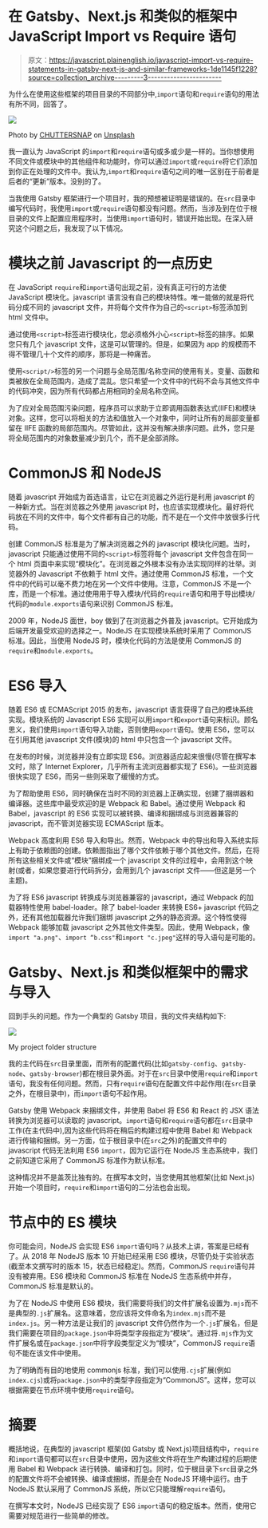 # 在 Gatsby、Next.js 和类似的框架中 JavaScript Import vs Require 语句

> 原文：<https://javascript.plainenglish.io/javascript-import-vs-require-statements-in-gatsby-next-js-and-similar-frameworks-1de1145f1228?source=collection_archive---------3----------------------->

为什么在使用这些框架的项目目录的不同部分中,`import`语句和`require`语句的用法有所不同，回答了。

![](img/93b583b5738ee08789267263b880644d.png)

Photo by [CHUTTERSNAP](https://unsplash.com/@chuttersnap?utm_source=medium&utm_medium=referral) on [Unsplash](https://unsplash.com?utm_source=medium&utm_medium=referral)

我一直认为 JavaScript 的`import`和`require`语句或多或少是一样的。当你想使用不同文件或模块中的其他组件和功能时，你可以通过`import`或`require`将它们添加到你正在处理的文件中。我认为,`import`和`require`语句之间的唯一区别在于前者是后者的“更新”版本。没别的了。

当我使用 Gatsby 框架进行一个项目时，我的预想被证明是错误的。在`src`目录中编写代码时，我使用`import`或`require`语句都没有问题。然而，当涉及到在位于根目录的文件上配置应用程序时，当使用`import`语句时，错误开始出现。在深入研究这个问题之后，我发现了以下情况。

# 模块之前 Javascript 的一点历史

在 JavaScript `require`和`import`语句出现之前，没有真正可行的方法使 JavaScript 模块化。javascript 语言没有自己的模块特性。唯一能做的就是将代码分成不同的 javascript 文件，并将每个文件作为自己的`<script>`标签添加到 html 文件中。

通过使用`<script>`标签进行模块化，您必须格外小心`<script>`标签的排序。如果您只有几个 javascript 文件，这是可以管理的。但是，如果因为 app 的规模而不得不管理几十个文件的顺序，那将是一种痛苦。

使用`<script/>`标签的另一个问题与全局范围/名称空间的使用有关。变量、函数和类被放在全局范围内，造成了混乱。您只希望一个文件中的代码不会与其他文件中的代码冲突，因为所有代码都占用相同的全局名称空间。

为了应对全局范围污染问题，程序员可以求助于立即调用函数表达式(IIFE)和模块对象。这样，您可以将相关的方法和值放入一个对象中，同时让所有的局部变量都留在 IIFE 函数的局部范围内。尽管如此，这并没有解决排序问题。此外，您只是将全局范围内的对象数量减少到几个，而不是全部消除。

# CommonJS 和 NodeJS

随着 javascript 开始成为首选语言，让它在浏览器之外运行是利用 javascript 的一种新方式。当在浏览器之外使用 javascript 时，也应该实现模块化。最好将代码放在不同的文件中，每个文件都有自己的功能，而不是在一个文件中放很多行代码。

创建 CommonJS 标准是为了解决浏览器之外的 javascript 模块化问题。当时，javascript 只能通过使用不同的`<script>`标签将每个 javascript 文件包含在同一个 html 页面中来实现“模块化”。在浏览器之外根本没有办法实现同样的壮举。浏览器外的 Javascript 不依赖于 html 文件。通过使用 CommonJS 标准，一个文件中的代码可以毫不费力地在另一个文件中使用。注意，CommonJS 不是一个库，而是一个标准。通过使用用于导入模块/代码的`require`语句和用于导出模块/代码的`module.exports`语句来识别 CommonJS 标准。

2009 年，NodeJS 面世，boy 做到了在浏览器之外普及 javascript。它开始成为后端开发最受欢迎的选择之一。NodeJS 在实现模块系统时采用了 CommonJS 标准。因此，当使用 NodeJS 时，模块化代码的方法是使用 CommonJS 的`require`和`module.exports`。

# ES6 导入

随着 ES6 或 ECMAScript 2015 的发布，javascript 语言获得了自己的模块系统实现。模块系统的 Javascript ES6 实现可以用`import`和`export`语句来标识。顾名思义，我们使用`import`语句导入功能，否则使用`export`语句。使用 ES6，您可以在引用其他 javascript 文件(模块)的 html 中只包含一个 javascript 文件。

在发布的时候，浏览器并没有立即实现 ES6。浏览器适应起来很慢(尽管在撰写本文时，除了 Internet Explorer，几乎所有主流浏览器都实现了 ES6)。一些浏览器很快实现了 ES6，而另一些则采取了缓慢的方式。

为了帮助使用 ES6，同时确保在当时不同的浏览器上正确实现，创建了捆绑器和编译器。这些库中最受欢迎的是 Webpack 和 Babel。通过使用 Webpack 和 Babel，javascript 的 ES6 实现可以被转换、编译和捆绑成与浏览器兼容的 javascript，而不管浏览器实现 ECMAScript 版本。

Webpack 高度利用 ES6 导入和导出。然而，Webpack 中的导出和导入系统实际上有助于依赖图的创建。依赖图指出了哪个文件依赖于哪个其他文件。然后，在将所有这些相关文件或“模块”捆绑成一个 javascript 文件的过程中，会用到这个映射(或者，如果您要进行代码拆分，会用到几个 javascript 文件——但这是另一个主题)。

为了将 ES6 javascript 转换成与浏览器兼容的 javascript，通过 Webpack 的加载器特性使用 babel-loader。除了 babel-loader 来转换 ES6+ javascript 代码之外，还有其他加载器允许我们捆绑 javascript 之外的静态资源。这个特性使得 Webpack 能够加载 javascript 之外其他文件类型。因此，使用 Webpack，像`import "a.png"`、`import “b.css"`和`import "c.jpeg"`这样的导入语句是可能的。

# Gatsby、Next.js 和类似框架中的需求与导入

回到手头的问题。作为一个典型的 Gatsby 项目，我的文件夹结构如下:

![](img/0be883e84d9e6355f62716710dce65ac.png)

My project folder structure

我的主代码在`src`目录里面，而所有的配置代码(比如`gatsby-config`、`gatsby-node`、`gatsby-browser`)都在根目录外面。对于在`src`目录中使用`require`和`import`语句，我没有任何问题。然而，只有`require`语句在配置文件中起作用(在`src`目录之外，在根目录中)，而`import`语句不起作用。

Gatsby 使用 Webpack 来捆绑文件，并使用 Babel 将 ES6 和 React 的 JSX 语法转换为浏览器可以读取的 javascript。`import`语句和`require`语句都在`src`目录中工作(在主代码中),因为这些代码将在稍后的构建过程中使用 Babel 和 Webpack 进行传输和捆绑。另一方面，位于根目录中(在`src`之外)的配置文件中的 javascript 代码无法利用 ES6 `import`，因为它运行在 NodeJS 生态系统中，我们之前知道它采用了 CommonJS 标准作为默认标准。

这种情况并不是盖茨比独有的。在撰写本文时，当您使用其他框架(比如 Next.js)开始一个项目时，`require`和`import`语句的二分法也会出现。

# 节点中的 ES 模块

你可能会问，NodeJS 会实现 ES6 `import`语句吗？从技术上讲，答案是已经有了。从 2018 年 NodeJS 版本 10 开始已经采用 ES6 模块，尽管仍处于实验状态(截至本文撰写时的版本 15，状态已经稳定)。然而，CommonJS `require`语句并没有被弃用。ES6 模块和 CommonJS 标准在 NodeJS 生态系统中并存，CommonJS 标准是默认的。

为了在 NodeJS 中使用 ES6 模块，我们需要将我们的文件扩展名设置为`.mjs`而不是典型的`.js`扩展名。这意味着，您应该将文件命名为`index.mjs`而不是`index.js`。另一种方法是让我们的 javascript 文件仍然作为一个`.js`扩展名，但是我们需要在项目的`package.json`中将类型字段指定为“模块”。通过将`.mjs`作为文件扩展名或在`package.json`中将字段类型定义为“模块”，CommonJS `require`语句不能在该文件中使用。

为了明确而有目的地使用 commonjs 标准，我们可以使用`.cjs`扩展(例如`index.cjs`)或将`package.json`中的类型字段指定为“CommonJS”。这样，您可以根据需要在节点环境中使用`require`语句。

# 摘要

概括地说，在典型的 javascript 框架(如 Gatsby 或 Next.js)项目结构中，`require`和`import`语句都可以在`src`目录中使用，因为这些文件将在生产构建过程的后期使用 Babel 和 Webpack 进行转换、编译和打包。同时，位于根目录下`src`目录之外的配置文件将不会被转换、编译或捆绑，而是会在 NodeJS 环境中运行。由于 NodeJS 默认采用了 CommonJS 系统，所以它只能理解`require`语句。

在撰写本文时，NodeJS 已经实现了 ES6 `import`语句的稳定版本。然而，使用它需要对规范进行一些简单的修改。